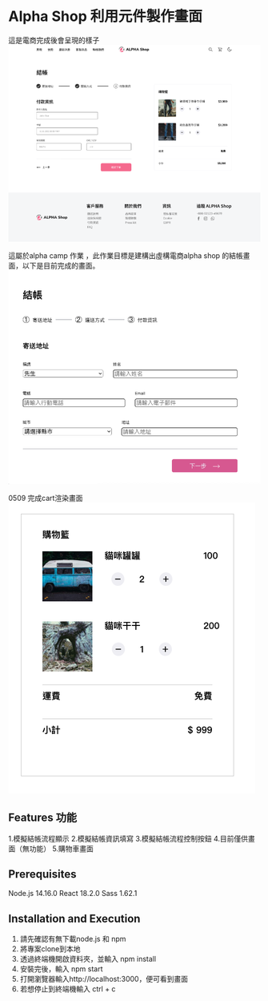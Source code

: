 # Alpha Shop 利用元件製作畫面

這是電商完成後會呈現的樣子
!["alpha-shop"](https://github.com/KFR1230/git-demo/blob/main/%E6%88%AA%E5%9C%96%202023-05-06%20%E4%B8%8A%E5%8D%8811.00.45.png)


這屬於alpha camp 作業 ，此作業目標是建構出虛構電商alpha shop 的結帳畫面，以下是目前完成的畫面。
!["alpha-shop"](https://github.com/KFR1230/git-demo/blob/main/%E6%88%AA%E5%9C%96%202023-05-06%20%E4%B8%8A%E5%8D%8811.35.50.png)

0509 完成cart渲染畫面 
!["alpha-shop"](./src/images/cart_view.png)
## Features 功能
1.模擬結帳流程顯示
2.模擬結帳資訊填寫
3.模擬結帳流程控制按鈕
4.目前僅供畫面（無功能）
5.購物車畫面
## Prerequisites 
Node.js 14.16.0
React 18.2.0
Sass 1.62.1

## Installation and Execution
1. 請先確認有無下載node.js 和 npm
2. 將專案clone到本地 
3. 透過終端機開啟資料夾，並輸入
 npm install
4. 安裝完後，輸入
 npm start
5. 打開瀏覽器輸入http://localhost:3000，便可看到畫面
6. 若想停止到終端機輸入
  ctrl + c
  
